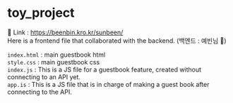 # toy_project
🔗 Link : https://beenbin.kro.kr/sunbeen/ <br>
Here is a frontend file that collaborated with the backend. (백엔드 : 예빈님 🤩)

`index.html` : main guestbook html <br>
`style.css` : main guestbook css <br>
`index.js` : This is a JS file for a guestbook feature, created without connecting to an API yet. <br>
`app.is` : This is a JS file that is in charge of making a guest book after connecting to the API.
